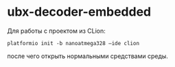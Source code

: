 # ubx-decoder-embedded

Для работы с проектом из CLion:

```
platformio init -b nanoatmega328 —ide clion
```

после чего открыть нормальными средствами среды.
